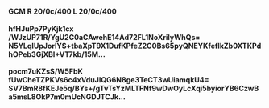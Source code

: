 #### GCM R 20/0c/400 L 20/0c/400
**hfHJuPp7PyKjk1cx**<br/>**/WJzUP71R/YgU2C0aCAwehE14Ad72FL1NoXriIyWhQs=**<br/>**N5YLqIUpJorlYS+tbaXpT9X1DufKPfeZ2C0Bs65pyQNEYKfeflkZb0XTKPdhOPeb3GjXBI+VT7kb/15M...**<br/><br/>
**pocm7uKZsS/W5FbK**<br/>**fUwCheTZPKVs6c4xVduJIQG6N8ge3TeCT3wUiamqkU4=**<br/>**SV7BmR8fKEJe5q/BYs+/gTvTsYzMLTFNf9wDwOyLcXqi5byiorYB6CzwBa5msL8OkP7m0mUcNGDJTCJk...**